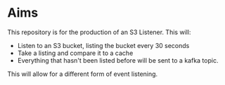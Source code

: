 # Aims
This repository is for the production of an S3 Listener.
This will:
 * Listen to an S3 bucket, listing the bucket every 30 seconds
 * Take a listing and compare it to a cache
 * Everything that hasn't been listed before will be sent to a kafka topic.  

This will allow for a different form of event listening.